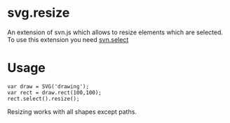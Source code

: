 svg.resize
==========

An extension of svn.js which allows to resize elements which are selected.
To use this extension you need [svn.select](https://github.com/Fuzzyma/svg.select.js)

# Usage

    var draw = SVG('drawing');
	var rect = draw.rect(100,100);
    rect.select().resize();

Resizing works with all shapes except paths.